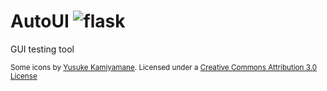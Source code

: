 #  AutoUI ![flask](https://user-images.githubusercontent.com/15663687/183991126-7f8362d9-a349-4de4-a426-680e07334c0a.png)

GUI testing tool

<sub>Some icons by [Yusuke Kamiyamane](http://p.yusukekamiyamane.com/). Licensed under a [Creative Commons Attribution 3.0 License](http://creativecommons.org/licenses/by/3.0/)</sub>
